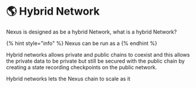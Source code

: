 # 🌎 Hybrid Network

Nexus is designed as be a hybrid Network, what is a hybrid Network?

{% hint style="info" %}
Nexus can be run as a
{% endhint %}

Hybrid networks allows private and public chains to coexist and this allows the private data to be private but still be secured with the public chain by creating a state recording checkpoints on the public network.

Hybrid networks lets the Nexus chain to scale as it&#x20;

&#x20; &#x20;
